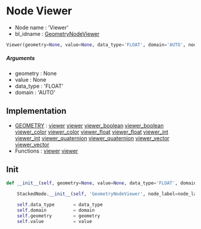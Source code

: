 # Node Viewer

- Node name : 'Viewer'
- bl_idname : [GeometryNodeViewer](https://docs.blender.org/api/current/bpy.types.GeometryNodeViewer.html)


``` python
Viewer(geometry=None, value=None, data_type='FLOAT', domain='AUTO', node_label=None, node_color=None)
```
##### Arguments

- geometry : None
- value : None
- data_type : 'FLOAT'
- domain : 'AUTO'

## Implementation

- [GEOMETRY](/docs/GeoNodes/socket_GEOMETRY.md) : [viewer](/docs/GeoNodes/socket_GEOMETRY.md#viewer) [viewer](/docs/GeoNodes/socket_GEOMETRY.md#viewer) [viewer_boolean](/docs/GeoNodes/socket_GEOMETRY.md#viewer_boolean) [viewer_boolean](/docs/GeoNodes/socket_GEOMETRY.md#viewer_boolean) [viewer_color](/docs/GeoNodes/socket_GEOMETRY.md#viewer_color) [viewer_color](/docs/GeoNodes/socket_GEOMETRY.md#viewer_color) [viewer_float](/docs/GeoNodes/socket_GEOMETRY.md#viewer_float) [viewer_float](/docs/GeoNodes/socket_GEOMETRY.md#viewer_float) [viewer_int](/docs/GeoNodes/socket_GEOMETRY.md#viewer_int) [viewer_int](/docs/GeoNodes/socket_GEOMETRY.md#viewer_int) [viewer_quaternion](/docs/GeoNodes/socket_GEOMETRY.md#viewer_quaternion) [viewer_quaternion](/docs/GeoNodes/socket_GEOMETRY.md#viewer_quaternion) [viewer_vector](/docs/GeoNodes/socket_GEOMETRY.md#viewer_vector) [viewer_vector](/docs/GeoNodes/socket_GEOMETRY.md#viewer_vector)
- Functions : [viewer](/docs/GeoNodes/GeoNodesTree.md#viewer) [viewer](/docs/GeoNodes/GeoNodesTree.md#viewer)

## Init

``` python
def __init__(self, geometry=None, value=None, data_type='FLOAT', domain='AUTO', node_label=None, node_color=None):

    StackedNode.__init__(self, 'GeometryNodeViewer', node_label=node_label, node_color=node_color)

    self.data_type       = data_type
    self.domain          = domain
    self.geometry        = geometry
    self.value           = value
```

